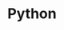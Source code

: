 ---
title: "Python"
description: Articles about Python
image: 
style:
    background: "#0074D9"
    color: "#fff"
---
